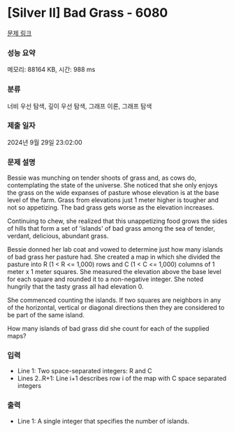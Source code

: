 # [Silver II] Bad Grass - 6080 

[문제 링크](https://www.acmicpc.net/problem/6080) 

### 성능 요약

메모리: 88164 KB, 시간: 988 ms

### 분류

너비 우선 탐색, 깊이 우선 탐색, 그래프 이론, 그래프 탐색

### 제출 일자

2024년 9월 29일 23:02:00

### 문제 설명

<p>Bessie was munching on tender shoots of grass and, as cows do, contemplating the state of the universe. She noticed that she only enjoys the grass on the wide expanses of pasture whose elevation is at the base level of the farm. Grass from elevations just 1 meter higher is tougher and not so appetizing. The bad grass gets worse as the elevation increases.</p>

<p>Continuing to chew, she realized that this unappetizing food grows the sides of hills that form a set of 'islands' of bad grass among the sea of tender, verdant, delicious, abundant grass.</p>

<p>Bessie donned her lab coat and vowed to determine just how many islands of bad grass her pasture had. She created a map in which she divided the pasture into R (1 < R <= 1,000) rows and C (1 < C <= 1,000) columns of 1 meter x 1 meter squares. She measured the elevation above the base level for each square and rounded it to a non-negative integer. She noted hungrily that the tasty grass all had elevation 0.</p>

<p>She commenced counting the islands. If two squares are neighbors in any of the horizontal, vertical or diagonal directions then they are considered to be part of the same island.</p>

<p>How many islands of bad grass did she count for each of the supplied maps?</p>

### 입력 

 <ul>
	<li>Line 1: Two space-separated integers: R and C</li>
	<li>Lines 2..R+1: Line i+1 describes row i of the map with C space separated integers</li>
</ul>

<p> </p>

### 출력 

 <ul>
	<li>Line 1: A single integer that specifies the number of islands.</li>
</ul>

<p> </p>

